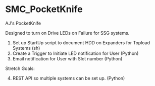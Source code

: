 # SMC_PocketKnife

AJ&#39;s PocketKnife

Designed to turn on Drive LEDs on Failure for SSG systems.

1) Set up StartUp script to document HDD on Expanders for Topload Systems (sh)
2) Create a Trigger to Initiate LED notification for User (Python)
3) Email notification for User with Slot number (Python)

Stretch Goals:

4) REST API so multiple systems can be set up. (Python)
